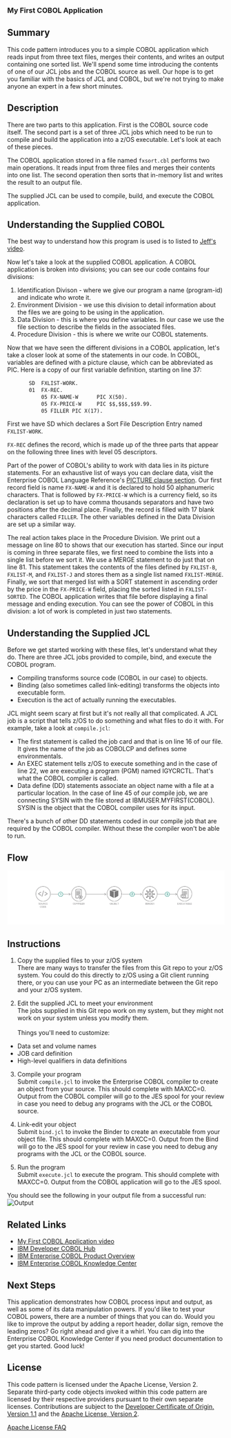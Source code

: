 ### My First COBOL Application

## Summary
This code pattern introduces you to a simple COBOL application which reads input from three text files, merges their contents, and writes an output containing one sorted list.  We'll spend some time introducing the contents of one of our JCL jobs and the COBOL source as well.  Our hope is to get you familiar with the basics of JCL and COBOL, but we're not trying to make anyone an expert in a few short minutes.

## Description
There are two parts to this application.  First is the COBOL source code itself.  The second part is a set of three JCL jobs which need to be run to compile and build the application into a z/OS executable.  Let's look at each of these pieces.

The COBOL application stored in a file named `fxsort.cbl` performs two main operations.  It reads input from three files and merges their contents into one list.  The second operation then sorts that in-memory list and writes the result to an output file.

The supplied JCL can be used to compile, build, and execute the COBOL application.

## Understanding the Supplied COBOL
The best way to understand how this program is used is to listed to [Jeff's video](https://developer.ibm.com/technologies/cobol/videos/intro-to-cobol-write-your-first-program).

Now let's take a look at the supplied COBOL application.  A COBOL application is broken into divisions; you can see our code contains four divisions:
1. Identification Divison - where we give our program a name (program-id) and indicate who wrote it.
2. Environment Division - we use this division to detail information about the files we are going to be using in the application.
3. Data Division - this is where you define variables.  In our case we use the file section to describe the fields in the associated files.
4. Procedure Division - this is where we write our COBOL statements.

Now that we have seen the different divisions in a COBOL application, let's take a closer look at some of the statements in our code.  In COBOL, variables are defined with a picture clause, which can be abbreviated as PIC.  Here is a copy of our first variable definition, starting on line 37:<br>
```
       SD  FXLIST-WORK.
       01  FX-REC.
           05 FX-NAME-W      PIC X(50).
           05 FX-PRICE-W     PIC $$,$$$,$$9.99.
           05 FILLER PIC X(17).
```
First we have SD which declares a Sort File Description Entry named `FXLIST-WORK`.

`FX-REC` defines the record, which is made up of the three parts that appear on the following three lines with level 05 descriptors.

Part of the power of COBOL's ability to work with data lies in its picture statements.  For an exhaustive list of ways you can declare data, visit the Enterprise COBOL Language Reference's [PICTURE clause section](https://www.ibm.com/support/knowledgecenter/SS6SG3_6.3.0/lr/ref/rlddepic.html).  Our first record field is name `FX-NAME-W` and it is declared to hold 50 alphanumeric characters.  That is followed by `FX-PRICE-W` which is a currency field, so its declaration is set up to have comma thousands separators and have two positions after the decimal place.  Finally, the record is filled with 17 blank characters called `FILLER`.  The other variables defined in the Data Division are set up a similar way.

The real action takes place in the Procedure Division.  We print out a message on line 80 to shows that our execution has started.  Since our input is coming in three separate files, we first need to combine the lists into a single list before we sort it.  We use a MERGE statement to do just that on line 81.  This statement takes the contents of the files defined by `FXLIST-B`, `FXLIST-M`, and `FXLIST-J` and stores them as a single list named `FXLIST-MERGE`.  Finally, we sort that merged list with a SORT statement in ascending order by the price in the `FX-PRICE-W` field, placing the sorted listed in `FXLIST-SORTED`.  The COBOL application writes that file before displaying a final message and ending execution.  You can see the power of COBOL in this division: a lot of work is completed in just two statements.

## Understanding the Supplied JCL
Before we get started working with these files, let's understand what they do.  There are three JCL jobs provided to compile, bind, and execute the COBOL program.
- Compiling transforms source code (COBOL in our case) to objects.
- Binding (also sometimes called link-editing) transforms the objects into executable form.
- Execution is the act of actually running the executables.

JCL might seem scary at first but it's not really all that complicated.  A JCL job is a script that tells z/OS to do something and what files to do it with.  For example, take a look at `compile.jcl`:
- The first statement is called the job card and that is on line 16 of our file.  It gives the name of the job as COBOLCP and defines some environmentals.
- An EXEC statement tells z/OS to execute something and in the case of line 22, we are executing a program (PGM) named IGYCRCTL.  That's what the COBOL compiler is called.
- Data define (DD) statements associate an object name with a file at a particular location.  In the case of line 45 of our compile job, we are connecting SYSIN with the file stored at IBMUSER.MYFIRST(COBOL).  SYSIN is the object that the COBOL compiler uses for its input.

There's a bunch of other DD statements coded in our compile job that are required by the COBOL compiler.  Without these the compiler won't be able to run.

## Flow
![Flow Diagram](images/flow.png)

## Instructions
1. Copy the supplied files to your z/OS system<br>
There are many ways to transfer the files from this Git repo to your z/OS system. You could do this directly to z/OS using a Git client running there, or you can use your PC as an intermediate between the Git repo and your z/OS system.

2. Edit the supplied JCL to meet your environment<br>
The jobs supplied in this Git repo work on my system, but they might not work on your system unless you modify them.
<br> <br>
Things you'll need to customize:
- Data set and volume names
- JOB card definition
- High-level qualifiers in data definitions

3. Compile your program<br>
Submit `compile.jcl` to invoke the Enterprise COBOL compiler to create an object from your source.  This should complete with MAXCC=0.  Output from the COBOL compiler will go to the JES spool for your review in case you need to debug any programs with the JCL or the COBOL source.

4. Link-edit your object<br>
Submit `bind.jcl` to invoke the Binder to create an executable from your object file.  This should complete with MAXCC=0.  Output from the Bind will go to the JES spool for your review in case you need to debug any programs with the JCL or the COBOL source.

5. Run the program<br>
Submit `execute.jcl` to execute the program.  This should complete with MAXCC=0.  Output from the COBOL application will go to the JES spool.

You should see the following in your output file from a successful run:
![Output](images/output.png)

## Related Links
- [My First COBOL Application video](https://developer.ibm.com/technologies/cobol/videos/intro-to-cobol-write-your-first-program)
- [IBM Developer COBOL Hub](https://developer.ibm.com/technologies/cobol/)
- [IBM Enterprise COBOL Product Overview](https://www.ibm.com/us-en/marketplace/ibm-cobol)
- [IBM Enterprise COBOL Knowledge Center](https://www.ibm.com/support/knowledgecenter/SS6SG3_6.3.0/welcome.html)

## Next Steps
This application demonstrates how COBOL process input and output, as well as some of its data manipulation powers.  If you'd like to test your COBOL powers, there are a number of things that you can do.  Would you like to improve the output by adding a report header, dollar sign, remove the leading zeros?  Go right ahead and give it a whirl.  You can dig into the Enterprise COBOL Knowledge Center if you need product documentation to get you started.  Good luck! 

## License
This code pattern is licensed under the Apache License, Version 2. Separate third-party code objects invoked within this code pattern are licensed by their respective providers pursuant to their own separate licenses. Contributions are subject to the [Developer Certificate of Origin, Version 1.1](https://developercertificate.org/) and the [Apache License, Version 2](https://www.apache.org/licenses/LICENSE-2.0.txt).

[Apache License FAQ](https://www.apache.org/foundation/license-faq.html#WhatDoesItMEAN)